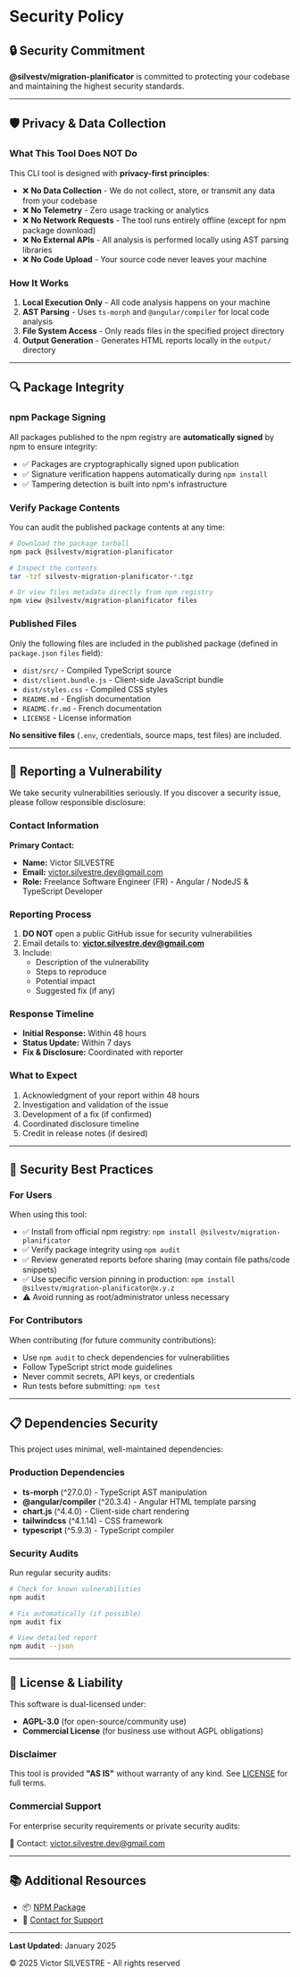 # Security Policy

## 🔒 Security Commitment

**@silvestv/migration-planificator** is committed to protecting your codebase and maintaining the highest security standards.

---

## 🛡️ Privacy & Data Collection

### What This Tool Does NOT Do

This CLI tool is designed with **privacy-first principles**:

- ❌ **No Data Collection** - We do not collect, store, or transmit any data from your codebase
- ❌ **No Telemetry** - Zero usage tracking or analytics
- ❌ **No Network Requests** - The tool runs entirely offline (except for npm package download)
- ❌ **No External APIs** - All analysis is performed locally using AST parsing libraries
- ❌ **No Code Upload** - Your source code never leaves your machine

### How It Works

1. **Local Execution Only** - All code analysis happens on your machine
2. **AST Parsing** - Uses `ts-morph` and `@angular/compiler` for local code analysis
3. **File System Access** - Only reads files in the specified project directory
4. **Output Generation** - Generates HTML reports locally in the `output/` directory

---

## 🔍 Package Integrity

### npm Package Signing

All packages published to the npm registry are **automatically signed** by npm to ensure integrity:

- ✅ Packages are cryptographically signed upon publication
- ✅ Signature verification happens automatically during `npm install`
- ✅ Tampering detection is built into npm's infrastructure

### Verify Package Contents

You can audit the published package contents at any time:

```bash
# Download the package tarball
npm pack @silvestv/migration-planificator

# Inspect the contents
tar -tzf silvestv-migration-planificator-*.tgz

# Or view files metadata directly from npm registry
npm view @silvestv/migration-planificator files
```

### Published Files

Only the following files are included in the published package (defined in `package.json` `files` field):

- `dist/src/` - Compiled TypeScript source
- `dist/client.bundle.js` - Client-side JavaScript bundle
- `dist/styles.css` - Compiled CSS styles
- `README.md` - English documentation
- `README.fr.md` - French documentation
- `LICENSE` - License information

**No sensitive files** (`.env`, credentials, source maps, test files) are included.

---

## 🚨 Reporting a Vulnerability

We take security vulnerabilities seriously. If you discover a security issue, please follow responsible disclosure:

### Contact Information

**Primary Contact:**
- **Name:** Victor SILVESTRE
- **Email:** victor.silvestre.dev@gmail.com
- **Role:** Freelance Software Engineer (FR) - Angular / NodeJS & TypeScript Developer

### Reporting Process

1. **DO NOT** open a public GitHub issue for security vulnerabilities
2. Email details to: **victor.silvestre.dev@gmail.com**
3. Include:
   - Description of the vulnerability
   - Steps to reproduce
   - Potential impact
   - Suggested fix (if any)

### Response Timeline

- **Initial Response:** Within 48 hours
- **Status Update:** Within 7 days
- **Fix & Disclosure:** Coordinated with reporter

### What to Expect

1. Acknowledgment of your report within 48 hours
2. Investigation and validation of the issue
3. Development of a fix (if confirmed)
4. Coordinated disclosure timeline
5. Credit in release notes (if desired)

---

## 🔐 Security Best Practices

### For Users

When using this tool:

- ✅ Install from official npm registry: `npm install @silvestv/migration-planificator`
- ✅ Verify package integrity using `npm audit`
- ✅ Review generated reports before sharing (may contain file paths/code snippets)
- ✅ Use specific version pinning in production: `npm install @silvestv/migration-planificator@x.y.z`
- ⚠️ Avoid running as root/administrator unless necessary

### For Contributors

When contributing (for future community contributions):

- Use `npm audit` to check dependencies for vulnerabilities
- Follow TypeScript strict mode guidelines
- Never commit secrets, API keys, or credentials
- Run tests before submitting: `npm test`

---

## 📋 Dependencies Security

This project uses minimal, well-maintained dependencies:

### Production Dependencies

- **ts-morph** (^27.0.0) - TypeScript AST manipulation
- **@angular/compiler** (^20.3.4) - Angular HTML template parsing
- **chart.js** (^4.4.0) - Client-side chart rendering
- **tailwindcss** (^4.1.14) - CSS framework
- **typescript** (^5.9.3) - TypeScript compiler

### Security Audits

Run regular security audits:

```bash
# Check for known vulnerabilities
npm audit

# Fix automatically (if possible)
npm audit fix

# View detailed report
npm audit --json
```

---

## 🏢 License & Liability

This software is dual-licensed under:

- **AGPL-3.0** (for open-source/community use)
- **Commercial License** (for business use without AGPL obligations)

### Disclaimer

This tool is provided **"AS IS"** without warranty of any kind. See [LICENSE](https://github.com/silvestv/migration-planificator-documentation/blob/master/LICENSE) for full terms.

### Commercial Support

For enterprise security requirements or private security audits:

📧 Contact: victor.silvestre.dev@gmail.com

---

## 📚 Additional Resources

- 📦 [NPM Package](https://www.npmjs.com/package/@silvestv/migration-planificator)
- 📧 [Contact for Support](mailto:victor.silvestre.dev@gmail.com)

---

**Last Updated:** January 2025

© 2025 Victor SILVESTRE - All rights reserved
